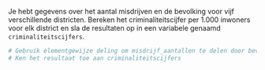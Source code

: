 Je hebt gegevens over het aantal misdrijven en de bevolking voor vijf verschillende districten. Bereken het criminaliteitscijfer per 1.000 inwoners voor elk district en sla de resultaten op in een variabele genaamd `criminaliteitscijfers`.

```R
# Gebruik elementgewijze deling om misdrijf_aantallen te delen door bevolking, vermenigvuldig daarna met 1000
# Ken het resultaat toe aan criminaliteitscijfers
```
